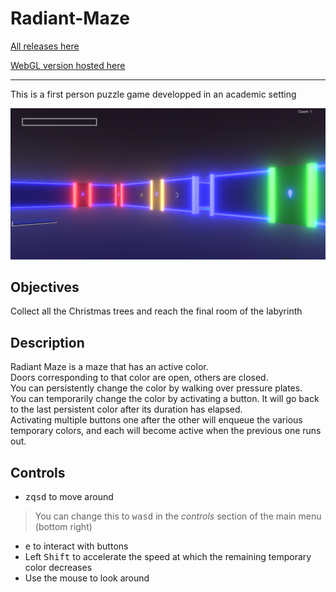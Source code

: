 # Radiant-Maze

[All releases here](https://github.com/Speedphoenix/Radiant-Maze/releases/latest)

[WebGL version hosted here](https://radiantmaze.jeanteur.dev/)

---

This is a first person puzzle game developped in an academic setting

![Game screenshot](/radiant_maze_screenshot.png)

## Objectives
Collect all the Christmas trees and reach the final room of the labyrinth

## Description
Radiant Maze is a maze that has an active color.  
Doors corresponding to that color are open, others are closed.  
You can persistently change the color by walking over pressure plates.  
You can temporarily change the color by activating a button. It will go back to the last persistent color after its duration has elapsed.  
Activating multiple buttons one after the other will enqueue the various temporary colors, and each will become active when the previous one runs out.

## Controls
- <kbd>z</kbd><kbd>q</kbd><kbd>s</kbd><kbd>d</kbd> to move around
> You can change this to <kbd>w</kbd><kbd>a</kbd><kbd>s</kbd><kbd>d</kbd> in the *controls* section of the main menu (bottom right)
- <kbd>e</kbd> to interact with buttons
- Left <kbd>Shift</kbd> to accelerate the speed at which the remaining temporary color decreases
- Use the mouse to look around

[//]: # (<kbd>Space</kbd> to jump)
